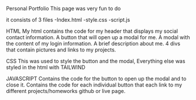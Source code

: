 Personal Portfolio
This page was very fun to do

it consists of 3 files
-Index.html
-style.css
-script.js

HTML
My html contains the code for my header that displays my social contact information.
A button that will open up a modal for me.
A modal with the content of my login information.
A brief description about me.
4 divs that contain pictures and links to my projects.

CSS
This was used to style the button and the modal, Everything else was styled in the html with TAILWIND

JAVASCRIPT
Contains the code for the button to open up the modal and to close it.
Contains the code for each individual button that each link to my different projects/homeworks github or live page.